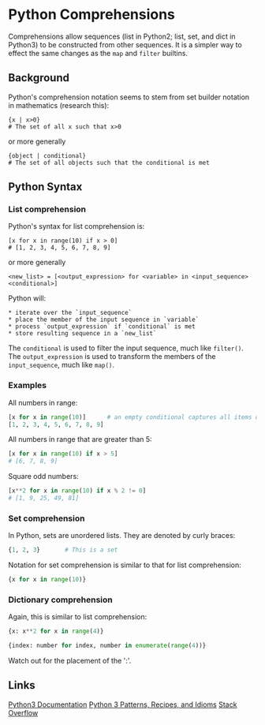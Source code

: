 # Python Comprehensions

Comprehensions allow sequences (list in Python2; list, set, and dict in Python3)
to be constructed from other sequences.
It is a simpler way to effect the same changes as the `map` and `filter` builtins.


## Background

Python's comprehension notation seems to stem from set builder notation in mathematics (research this):
```
{x | x>0}
# The set of all x such that x>0
```
or more generally
```
{object | conditional}
# The set of all objects such that the conditional is met
```


## Python Syntax

### List comprehension

Python's syntax for list comprehension is:
```
[x for x in range(10) if x > 0]
# [1, 2, 3, 4, 5, 6, 7, 8, 9]
```
or more generally
```
<new_list> = [<output_expression> for <variable> in <input_sequence> <conditional>]
```

Python will:

    * iterate over the `input_sequence`
    * place the member of the input sequence in `variable`
    * process `output_expression` if `conditional` is met
    * store resulting sequence in a `new_list`

The `conditional` is used to filter the input sequence, much like `filter()`.
The `output_expression` is used to transform the members of the `input_sequence`, much like `map()`.


### Examples

All numbers in range:

```python
[x for x in range(10)]      # an empty conditional captures all items of the input sequence
[1, 2, 3, 4, 5, 6, 7, 8, 9]
```

All numbers in range that are greater than 5:

```python
[x for x in range(10) if x > 5]
# [6, 7, 8, 9]
```

Square odd numbers:
```python
[x**2 for x in range(10) if x % 2 != 0]
# [1, 9, 25, 49, 81]
```


### Set comprehension

In Python, sets are unordered lists.
They are denoted by curly braces:

```python
{1, 2, 3}       # This is a set
```

Notation for set comprehension is similar to that for list comprehension:

```python
{x for x in range(10)}
```

### Dictionary comprehension

Again, this is similar to list comprehension:

```python
{x: x**2 for x in range(4)}
```

```python
{index: number for index, number in enumerate(range(4))}
```

Watch out for the placement of the ':'.


## Links

[Python3 Documentation](https://docs.python.org/3/tutorial/datastructures.html#list-comprehensions)
[Python 3 Patterns, Recipes, and Idioms](https://python-3-patterns-idioms-test.readthedocs.io/en/latest/Comprehensions.html)
[Stack Overflow](https://stackoverflow.com/questions/34835951/what-does-list-comprehension-mean-how-does-it-work-and-how-can-i-use-it)

